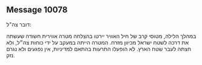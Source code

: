 ## Message 10078

דובר צה"ל:

במהלך הלילה, מטוסי קרב של חיל האוויר יירטו בהצלחה מטרה אווירית חשודה שעשתה את דרכה לשטח ישראל מכיוון מזרח. 
המטרה הייתה במעקב על ידי כוחות צה״ל, ולא חצתה לעבר שטח הארץ.
לא הופעלו התרעות בהתאם למדיניות, אין נפגעים ולא נגרם נזק.

